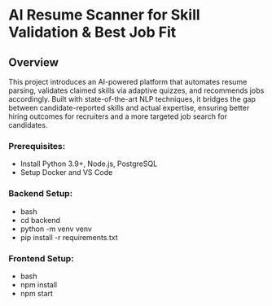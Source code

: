 # AI Resume Scanner for Skill Validation & Best Job Fit

## Overview

This project introduces an AI-powered platform that automates resume parsing, validates claimed skills via adaptive quizzes, and recommends jobs accordingly. Built with state-of-the-art NLP techniques, it bridges the gap between candidate-reported skills and actual expertise, ensuring better hiring outcomes for recruiters and a more targeted job search for candidates.

### Prerequisites:
- Install Python 3.9+, Node.js, PostgreSQL
- Setup Docker and VS Code

### Backend Setup:
- bash
- cd backend
- python -m venv venv
- pip install -r requirements.txt
### Frontend Setup:
- bash
- npm install
- npm start
